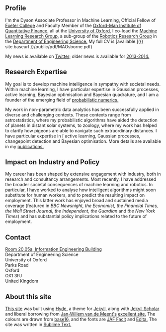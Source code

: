 ## Profile

I'm the Dyson Associate Professor in Machine Learning, Official Fellow of <a href="http://www.exeter.ox.ac.uk">Exeter College</a>  and Faculty Member of the <a href="http://www.oxford-man.ox.ac.uk">Oxford-Man Institute of Quantitative Finance,</a> all at the <a href="http://www.ox.ac.uk">University of Oxford.</a> I co-lead the <a href="http://www.robots.ox.ac.uk/~parg">Machine Learning Research Group,</a> a sub-group of the <a href="http://www.robots.ox.ac.uk/">Robotics Research Group</a> in the <a href="http://www.eng.ox.ac.uk/">Department of Engineering
Science.</a> My full CV is [available.]({{ site.baseurl }}/public/pdf/MAOsborne.pdf)

My news is available on [Twitter;](http://twitter.com/maosbot) older news is available for <a href="{{ site.baseurl }}/news">2013-2014.</a>

## Research Expertise

My goal is to develop machine intelligence in sympathy with societal needs. Within machine learning, I have particular expertise in Gaussian processes, active learning, Bayesian optimisation and Bayesian quadrature, and I am a founder of the emerging field of [probabilistic numerics.](www.probnum.org) 
                                                                                                     
My work in non-parametric data analytics has been successfully applied in diverse and challenging contexts. These contexts range from astrostatistics, where my probabilistic algorithms have aided the detection of planets in distant solar systems, to zoology, where my work has helped to clarify how pigeons are able to navigate such extraordinary distances. I have particular expertise in [ active learning, Gaussian processes, changepoint detection and Bayesian optimisation. More details are available in my <a href="{{ site.baseurl }}/paperscode">publications.</a>

## Impact on Industry and Policy

My career has been shaped by extensive engagement with industry, both in research and consultancy arrangements. Most recently, I have addressed the broader societal consequences of machine learning and robotics. In particular, I have worked to analyse how intelligent algorithms might soon substitute for human workers, and to predict the resulting impact on employment. This latter work has enjoyed broad and sustained media coverage (featured in <i>BBC Newsnight, the Economist, the Financial Times, the Wall Street Journal, the Independent, the Guardian</i> and <i>the New York Times</i>) and has substantial policy implications related to the future of employment.

## Contact

<script language="JavaScript">
<!--
document.write('<a href="mailto:' + 'mosb' + '@' + 'robots.ox.ac.uk' + '">');
document.write('mosb' + '@' + 'robots.ox.ac.uk' + '</a>');
//-->
</script>
<a href="http://maps.google.co.uk/maps/ms?msid=208001318046621592827.00048522c12bce7ee270f&msa=0">Room 20.05a, Information Engineering Building</a>  
Department of Engineering Science  
University of Oxford  
Parks Road  
Oxford  
OX1 3PJ  
United Kingdom  

## About this site

[This site](https://github.com/mosb/robots-www,) was built using [Hyde,](https://github.com/poole/hyde) a theme for [Jekyll,](http://jekyllrb.com/) along with [Jekyll Scholar](https://github.com/inukshuk/jekyll-scholar) and liberal borrowing from [Jan-Willem van de Meent's](http://www.robots.ox.ac.uk/~jwvdm/) [excellent site.](https://github.com/jwvdm/robots-homepage) The colours are drawn from [base16,](http://chriskempson.github.io/base16/) and the fonts are [JAF Facit](https://typekit.com/fonts/jaf-facitweb) and [Edita.](https://typekit.com/fonts/edita) The site was written in [Sublime Text.](http://www.sublimetext.com/)


